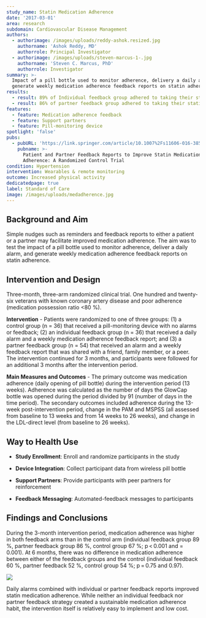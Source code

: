 ```yaml
---
study_name: Statin Medication Adherence
date: '2017-03-01'
area: research
subdomain: Cardiovascular Disease Management
authors:
  - authorimage: /images/uploads/reddy-ashok.resized.jpg
    authorname: 'Ashok Reddy, MD'
    authorrole: Principal Investigator
  - authorimage: /images/uploads/steven-marcus-1-.jpg
    authorname: 'Steven C. Marcus, PhD'
    authorrole: Investigator
summary: >-
  Impact of a pill bottle used to monitor adherence, delivery a daily alarm, and
  generate weekly medication adherence feedback reports on statin adherence.
results:
  - result: 89% of Individual feedback group adhered to taking their statin medication
  - result: 86% of partner feedback group adhered to taking their statin medication
features:
  - feature: Medication adherence feedback
  - feature: Support partners
  - feature: Pill-monitoring device
spotlight: 'false'
pubs:
  - pubURL: 'https://link.springer.com/article/10.1007%2Fs11606-016-3858-0'
    pubname: >-
      Patient and Partner Feedback Reports to Improve Statin Medication
      Adherence: A Randomized Control Trial
condition: Hypertension
intervention: Wearables & remote monitoring
outcome: Increased physical activity
dedicatedpage: true
label: Standard of Care 
image: /images/uploads/medadherence.jpg
---
```

## Background and Aim

Simple nudges such as reminders and feedback reports to either a patient or a partner may facilitate improved medication adherence. The aim was to test the impact of a pill bottle used to monitor adherence, deliver a daily alarm, and generate weekly medication adherence feedback reports on statin adherence.

## Intervention and Design

Three-month, three-arm randomized clinical trial. One hundred and twenty-six veterans with known coronary artery disease and poor adherence (medication possession ratio <80 %).

**Intervention** - Patients were randomized to one of three groups: (1) a control group (n = 36) that received a pill-monitoring device with no alarms or feedback; (2) an individual feedback group (n = 36) that received a daily alarm and a weekly medication adherence feedback report; and (3) a partner feedback group (n = 54) that received an alarm and a weekly feedback report that was shared with a friend, family member, or a peer. The intervention continued for 3 months, and participants were followed for an additional 3 months after the intervention period.

**Main Measures and Outcomes** - The primary outcome was medication adherence (daily opening of pill bottle) during the intervention period (13 weeks). Adherence was calculated as the number of days the GlowCap bottle was opened during the period divided by 91 (number of days in the time period). The secondary outcomes included adherence during the 13-week post-intervention period, change in the PAM and MSPSS (all assessed from baseline to 13 weeks and from 14 weeks to 26 weeks), and change in the LDL-direct level (from baseline to 26 weeks). 

## Way to Health Use

- **Study Enrollment**: Enroll and randomize participants in the study

- **Device Integration**: Collect participant data from wireless pill bottle

- **Support Partners**: Provide participants with peer partners for reinforcement 

- **Feedback Messaging**: Automated-feedback messages to participants

## Findings and Conclusions

During the 3-month intervention period, medication adherence was higher in both feedback arms than in the control arm (individual feedback group 89 %, partner feedback group 86 %, control group 67 %; p < 0.001 and = 0.001). At 6 months, there was no difference in medication adherence between either of the feedback groups and the control (individual feedback 60 %, partner feedback 52 %, control group 54 %; p = 0.75 and 0.97).

![](/images/uploads/screen-shot-2018-08-30-at-8.49.36-pm.png)

Daily alarms combined with individual or partner feedback reports improved statin medication adherence. While neither an individual feedback nor partner feedback strategy created a sustainable medication adherence habit, the intervention itself is relatively easy to implement and low cost.
